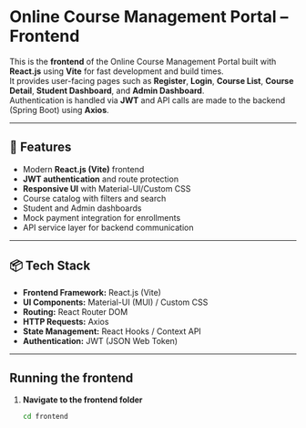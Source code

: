 # Online Course Management Portal – Frontend

This is the **frontend** of the Online Course Management Portal built with **React.js** using **Vite** for fast development and build times.  
It provides user-facing pages such as **Register**, **Login**, **Course List**, **Course Detail**, **Student Dashboard**, and **Admin Dashboard**.  
Authentication is handled via **JWT** and API calls are made to the backend (Spring Boot) using **Axios**.

---

## 🚀 Features

- Modern **React.js (Vite)** frontend
- **JWT authentication** and route protection
- **Responsive UI** with Material-UI/Custom CSS
- Course catalog with filters and search
- Student and Admin dashboards
- Mock payment integration for enrollments
- API service layer for backend communication

---

## 📦 Tech Stack

- **Frontend Framework:** React.js (Vite)
- **UI Components:** Material-UI (MUI) / Custom CSS
- **Routing:** React Router DOM
- **HTTP Requests:** Axios
- **State Management:** React Hooks / Context API
- **Authentication:** JWT (JSON Web Token)

---

## Running the frontend

1. **Navigate to the frontend folder**
   ```bash
   cd frontend
